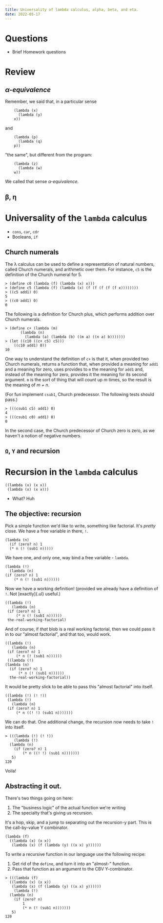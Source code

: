 ```yaml
---
title: Universality of lambda calculus, alpha, beta, and eta.
date: 2022-05-17
---
```


# Questions 
  + Brief Homework questions 

# Review 

## *α-equivalence*

Remember, we said that, in a particular sense

```racket
    (lambda (x)
      (lambda (y)
	x))
```

  and 

```racket
    (lambda (p)
      (lambda (q)
	p))
```
  
  "the same", but different from the program:
  
```racket
    (lambda (z)
      (lambda (w)
	w))
```
  
  We called that sense *α-equivalence*.

## β, η

# Universality of the `lambda` calculus

-   `cons`, `car`, `cdr`
-   Booleans, `if`

## Church numerals

The λ calculus can be used to define a representation of natural
numbers, called Church numerals, and arithmetic over them. For instance,
`c5` is the definition of the Church numeral for 5.

```racket
> (define c0 (lambda (f) (lambda (x) x)))
> (define c5 (lambda (f) (lambda (x) (f (f (f (f (f x))))))))
> ((c5 add1) 0)
5
> ((c0 add1) 0)
0
```

The following is a definition for Church plus, which performs addition
over Church numerals.

```racket
> (define c+ (lambda (m) 
       (lambda (n) 
         (lambda (a) (lambda (b) ((m a) ((n a) b)))))))
> (let ((c10 ((c+ c5) c5)))
    ((c10 add1) 0))
10
```

One way to understand the definition of `c+` is that it, when provided
two Church numerals, returns a function that, when provided a meaning
for `add1` and a meaning for zero, uses provides to `m` the meaning for
`add1` and, instead of the meaning for zero, provides it the meaning for
its second argument. `m` is the sort of thing that will count up *m*
times, so the result is the meaning of *m* *+* *n*.

(For fun implement `csub1`, Church predecessor. The following tests
should pass.)

```racket
> (((csub1 c5) add1) 0)
4
> (((csub1 c0) add1) 0)
0
```

In the second case, the Church predecessor of Church zero is zero, as we
haven\'t a notion of negative numbers.

## `Ω`, `Y` and recursion


# Recursion in the `lambda` calculus

```racket
((lambda (x) (x x))
 (lambda (x) (x x)))
```

-   What? Huh

## The objective: recursion

Pick a simple function we\'d like to write, something like factorial.
It\'s *pretty* close. We have a free variable in there, `!`.

```racket
(lambda (n)
  (if (zero? n) 1
  (* n (! (sub1 n)))))
```

We have one, and only one, way bind a free variable - `lambda`.

```racket
(lambda (!)
  (lambda (n)
(if (zero? n) 1
    (* n (! (sub1 n))))))
```

Now we have a working definition! (provided we already have a definition
of `!`. Not [exactly]{.ul} useful.)

```racket
((lambda (!)
   (lambda (n)
 (if (zero? n) 1
     (* n (! (sub1 n))))))
 the-real-working-factorial)
```

And of course, if *that* blob is a real working factorial, then we could
pass it in to our \"almost factorial\", and that too, would work.

```racket
((lambda (!)
   (lambda (n)
 (if (zero? n) 1
     (* n (! (sub1 n))))))
 ((lambda (!)
(lambda (n)
  (if (zero? n) 1
      (* n (! (sub1 n))))))
  the-real-working-factorial))
```

It would be pretty slick to be able to pass this \"almost factorial\"
into itself.

```racket
((lambda (!) (! !))
 (lambda (!)
   (lambda (n)
 (if (zero? n) 1
     (* n ((! !) (sub1 n)))))))
```

We can do that. One additional change, the recursion now needs to take
`!` into itself.

``` {.example}
> (((lambda (!) (! !))
    (lambda (!)
  (lambda (n)
    (if (zero? n) 1
        (* n ((! !) (sub1 n)))))))
   5)
120
```

Voila!

## Abstracting it out.

There\'s two things going on here:

1.  The \"business logic\" of the actual function we\'re writing
2.  The specialty that\'s giving us recursion.

It\'s a hop, skip, and a jump to separating out the recursion-y part.
This is the call-by-value Y combinator.

```racket
(lambda (f)
  ((lambda (x) (x x))
   (lambda (x) (f (lambda (y) ((x x) y))))))
```

To write a recursive function in our language use the following recipe:

1.  Get rid of the `define`, and turn it into an \"almost-\" function.
2.  Pass that function as an argument to the CBV Y-combinator.

```
> (((lambda (f)
  ((lambda (x) (x x))
   (lambda (x) (f (lambda (y) ((x x) y))))))
    (lambda (!)
  (lambda (n)
    (if (zero? n)
        1
        (* n (! (sub1 n)))))))
   5)
120
```

